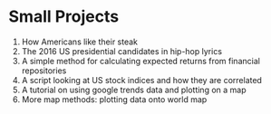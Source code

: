 # Small Projects

1. How Americans like their steak
2. The 2016 US presidential candidates in hip-hop lyrics
3. A simple method for calculating expected returns from financial repositories
4. A script looking at US stock indices and how they are correlated
5. A tutorial on using google trends data and plotting on a map
6. More map methods: plotting data onto world map
